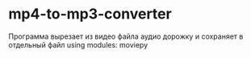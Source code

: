 # mp4-to-mp3-converter

Программа вырезает из видео файла аудио дорожку и сохраняет в отдельный файл
using modules: moviepy
